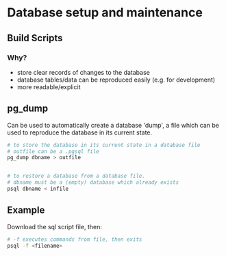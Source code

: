 # Database setup and maintenance

## Build Scripts
### Why?
- store clear records of changes to the database
- database tables/data can be reproduced easily (e.g. for development)
- more readable/explicit

## pg_dump
Can be used to automatically create a database 'dump', a file which can be used to reproduce the database in its current state.
```bash
# to store the database in its current state in a database file
# outfile can be a .pgsql file
pg_dump dbname > outfile


# to restore a database from a database file.
# dbname must be a (empty) database which already exists
psql dbname < infile
```

## Example
Download the sql script file, then:
```bash
# -f executes commands from file, then exits
psql -f <filename>
```
